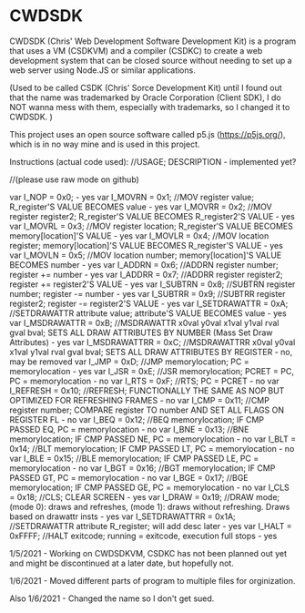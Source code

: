 # CWDSDK
CWDSDK (Chris' Web Development Software Development Kit) is a program that uses a VM (CSDKVM) and a compiler (CSDKC) to create a web development system that can be closed source without needing to set up a web server using Node.JS or similar applications. 

(Used to be called CSDK (Chris' Sorce Development Kit) until I found out that the name was trademarked by Oracle Corporation (Client SDK), I do NOT wanna mess with them, especially with trademarks, so I changed it to CWDSDK. )

This project uses an open source software called p5.js (https://p5js.org/), which is in no way mine and is used in this project. 

Instructions (actual code used): 
//USAGE; DESCRIPTION - implemented yet?

//(please use raw mode on github)

var I_NOP = 0x0; - yes
var I_MOVRN = 0x1; //MOV register value; R_register'S VALUE BECOMES value - yes
var I_MOVRR = 0x2; //MOV register register2; R_register'S VALUE BECOMES R_register2'S VALUE - yes
var I_MOVRL = 0x3; //MOV register location; R_register'S VALUE BECOMES memory[location]'S VALUE - yes
var I_MOVLR = 0x4; //MOV location register; memory[location]'S VALUE BECOMES R_register'S VALUE - yes
var I_MOVLN = 0x5; //MOV location number; memory[location]'S VALUE BECOMES number - yes
var I_ADDRN = 0x6; //ADDRN register number; register += number - yes
var I_ADDRR = 0x7; //ADDRR register register2; register += register2'S VALUE - yes
var I_SUBTRN = 0x8; //SUBTRN register number; register -= number - yes
var I_SUBTRR = 0x9; //SUBTRR register register2; register -= register2'S VALUE - yes
var I_SETDRAWATTR = 0xA; //SETDRAWATTR attribute value; attribute'S VALUE BECOMES value - yes
var I_MSDRAWATTR = 0xB; //MSDRAWATTR x0val y0val x1val y1val rval gval bval; SETS ALL DRAW ATTRIBUTES BY NUMBER (Mass Set Draw Attributes) - yes
var I_MSDRAWATTRR = 0xC; //MSDRAWATTRR x0val y0val x1val y1val rval gval bval; SETS ALL DRAW ATTRIBUTES BY REGISTER - no, may be removed
var I_JMP = 0xD; //JMP memorylocation; PC = memorylocation - yes
var I_JSR = 0xE; //JSR memorylocation; PCRET = PC, PC = memorylocation - no
var I_RTS = 0xF; //RTS; PC = PCRET - no
var I_REFRESH = 0x10; //REFRESH; FUNCTIONALLY THE SAME AS NOP BUT OPTIMIZED FOR REFRESHING FRAMES - no
var I_CMP = 0x11; //CMP register number; COMPARE register TO number AND SET ALL FLAGS ON REGISTER FL - no
var I_BEQ = 0x12; //BEQ memorylocation; IF CMP PASSED EQ, PC = memorylocation - no
var I_BNE = 0x13; //BNE memorylocation; IF CMP PASSED NE, PC = memorylocation - no
var I_BLT = 0x14; //BLT memorylocation; IF CMP PASSED LT, PC = memorylocation - no
var I_BLE = 0x15; //BLE memorylocation; IF CMP PASSED LE, PC = memorylocation - no
var I_BGT = 0x16; //BGT memorylocation; IF CMP PASSED GT, PC = memorylocation - no
var I_BGE = 0x17; //BGE memorylocation; IF CMP PASSED GE, PC = memorylocation - no
var I_CLS = 0x18; //CLS; CLEAR SCREEN - yes
var I_DRAW = 0x19; //DRAW mode; (mode 0): draws and refreshes, (mode 1): draws without refreshing. Draws based on drawattr insts - yes
var I_SETDRAWATTRR = 0x1A; //SETDRAWATTR attribute R_register; will add desc later - yes
var I_HALT = 0xFFFF; //HALT exitcode; running = exitcode, execution full stops - yes


1/5/2021 - Working on CWDSDKVM, CSDKC has not been planned out yet and might be discontinued at a later date, but hopefully not. 

1/6/2021 - Moved different parts of program to multiple files for orginization. 

Also 1/6/2021 - Changed the name so I don't get sued. 
